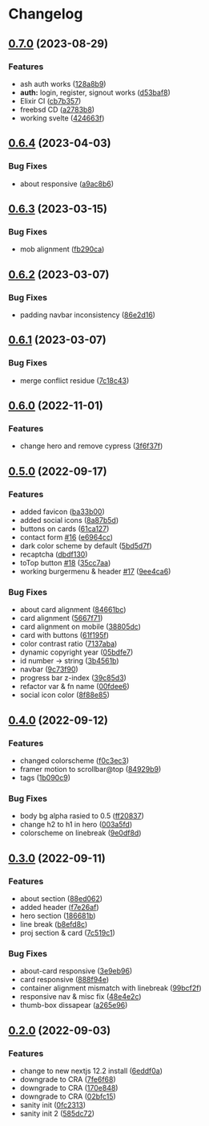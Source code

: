 # Changelog

## [0.7.0](https://github.com/fivehanz/fivehanz-web/compare/v0.6.4...v0.7.0) (2023-08-29)


### Features

* ash auth works ([128a8b9](https://github.com/fivehanz/fivehanz-web/commit/128a8b9f22beb4d366856cf60e72be7c3492dd1f))
* **auth:** login, register, signout works ([d53baf8](https://github.com/fivehanz/fivehanz-web/commit/d53baf8d6cb39801a30c5526d22f4ab540f1353a))
* Elixir CI ([cb7b357](https://github.com/fivehanz/fivehanz-web/commit/cb7b35729db8148e29e4e0b24c147fd7a0c53208))
* freebsd CD ([a2783b8](https://github.com/fivehanz/fivehanz-web/commit/a2783b8c1e23dcb96eabcb0d9336cd64ac7e236c))
* working svelte ([424663f](https://github.com/fivehanz/fivehanz-web/commit/424663fe60a439b63ee5fc4589c3bba4505e3bf7))

## [0.6.4](https://github.com/fivehanz/fivehanz-web/compare/v0.6.3...v0.6.4) (2023-04-03)


### Bug Fixes

* about responsive ([a9ac8b6](https://github.com/fivehanz/fivehanz-web/commit/a9ac8b6282980ab73001ff699f70be6ba9dd1634))

## [0.6.3](https://github.com/fivehanz/fivehanz-web/compare/v0.6.2...v0.6.3) (2023-03-15)


### Bug Fixes

* mob alignment ([fb290ca](https://github.com/fivehanz/fivehanz-web/commit/fb290ca021910e3f465307f46f82acfd26e0709c))

## [0.6.2](https://github.com/fivehanz/fivehanz-web/compare/v0.6.1...v0.6.2) (2023-03-07)


### Bug Fixes

* padding navbar inconsistency ([86e2d16](https://github.com/fivehanz/fivehanz-web/commit/86e2d162d34af24ae143a5ece98d6b3e33252c0c))

## [0.6.1](https://github.com/fivehanz/fivehanz-web/compare/v0.6.0...v0.6.1) (2023-03-07)


### Bug Fixes

* merge conflict residue ([7c18c43](https://github.com/fivehanz/fivehanz-web/commit/7c18c432dd9631cf43623df1d4bd07a103bc7e6b))

## [0.6.0](https://github.com/fivehanz/fivehanz-web/compare/v0.5.0...v0.6.0) (2022-11-01)


### Features

* change hero and remove cypress ([3f6f37f](https://github.com/fivehanz/fivehanz-web/commit/3f6f37fa9b4aefbde5c004a91a6def5c84dd2e4a))

## [0.5.0](https://github.com/fivehanz/fivehanz-web/compare/v0.4.0...v0.5.0) (2022-09-17)


### Features

* added favicon ([ba33b00](https://github.com/fivehanz/fivehanz-web/commit/ba33b00b544b461f8bb50286c20a5b178880ae0d))
* added social icons ([8a87b5d](https://github.com/fivehanz/fivehanz-web/commit/8a87b5d915db504083ae912d6434711116a8db5e))
* buttons on cards ([61ca127](https://github.com/fivehanz/fivehanz-web/commit/61ca127d38866acf82974da8eb268c55c4e75a56))
* contact form [#16](https://github.com/fivehanz/fivehanz-web/issues/16) ([e6964cc](https://github.com/fivehanz/fivehanz-web/commit/e6964cc826acaedcd3a72f967889f53bcbb4ea19))
* dark color scheme by default ([5bd5d7f](https://github.com/fivehanz/fivehanz-web/commit/5bd5d7f913761bf046c24ce5c19ed7e6c8f3b9d9))
* recaptcha ([dbdf130](https://github.com/fivehanz/fivehanz-web/commit/dbdf130766d37ca5cc41df1f63b2ebe34a900315))
* toTop button [#18](https://github.com/fivehanz/fivehanz-web/issues/18) ([35cc7aa](https://github.com/fivehanz/fivehanz-web/commit/35cc7aaa56b0e5a34408de9c026c2d5df674ad68))
* working burgermenu & header [#17](https://github.com/fivehanz/fivehanz-web/issues/17) ([9ee4ca6](https://github.com/fivehanz/fivehanz-web/commit/9ee4ca6cc54210bf8980dee02fc5d102f3220d8a))


### Bug Fixes

* about card alignment ([84661bc](https://github.com/fivehanz/fivehanz-web/commit/84661bc04738e92f92753d6991914e2558bd118f))
* card alignment ([5667f71](https://github.com/fivehanz/fivehanz-web/commit/5667f71342c2b2663fc3d5fa78f276e9f69a0539))
* card alignment on mobile ([38805dc](https://github.com/fivehanz/fivehanz-web/commit/38805dc69d392c85c31491892134b4547e516a42))
* card with buttons ([61f195f](https://github.com/fivehanz/fivehanz-web/commit/61f195fef12d123cd3736ff6d1ea5718d99be693))
* color contrast ratio ([7137aba](https://github.com/fivehanz/fivehanz-web/commit/7137aba42ccbb5555fc538d75053a2cdc81a2821))
* dynamic copyright year ([05bdfe7](https://github.com/fivehanz/fivehanz-web/commit/05bdfe7d781474025d6af12d33ff87d5abd9123c))
* id number -> string ([3b4561b](https://github.com/fivehanz/fivehanz-web/commit/3b4561bed328acbab8df703c08c4713481f08c8b))
* navbar ([9c73f90](https://github.com/fivehanz/fivehanz-web/commit/9c73f90baf05b05da89c4119d4868c9ad307eb86))
* progress bar z-index ([39c85d3](https://github.com/fivehanz/fivehanz-web/commit/39c85d3601bb3c16c75f88189c6f2be6cd6d69cd))
* refactor var & fn name ([00fdee6](https://github.com/fivehanz/fivehanz-web/commit/00fdee6429a7e4f0e043132752867b3725888356))
* social icon color ([8f88e85](https://github.com/fivehanz/fivehanz-web/commit/8f88e85e3d93aa553e5d547cec55a7a82b2e532c))

## [0.4.0](https://github.com/fivehanz/fivehanz-web/compare/v0.3.0...v0.4.0) (2022-09-12)

### Features

- changed colorscheme ([f0c3ec3](https://github.com/fivehanz/fivehanz-web/commit/f0c3ec369f4252c91b7e45a92289b0f394b32529))
- framer motion to scrollbar@top ([84929b9](https://github.com/fivehanz/fivehanz-web/commit/84929b917cd49c868570b6d050fadb96d1c77030))
- tags ([1b090c9](https://github.com/fivehanz/fivehanz-web/commit/1b090c9dee757b488f9e7d41c4e5a86e3f68880e))

### Bug Fixes

- body bg alpha rasied to 0.5 ([ff20837](https://github.com/fivehanz/fivehanz-web/commit/ff20837b6fe135b0b3f1075e174a462df165894c))
- change h2 to h1 in hero ([003a5fd](https://github.com/fivehanz/fivehanz-web/commit/003a5fdad08bf69f10b9318e08df2ea5624a710a))
- colorscheme on linebreak ([9e0df8d](https://github.com/fivehanz/fivehanz-web/commit/9e0df8d1443788cd7b78c243d1035bd774c70ebf))

## [0.3.0](https://github.com/fivehanz/fivehanz-web/compare/v0.2.0...v0.3.0) (2022-09-11)

### Features

- about section ([88ed062](https://github.com/fivehanz/fivehanz-web/commit/88ed0624f602e5c3759b98fd6bd7449795e5f3fc))
- added header ([f7e26af](https://github.com/fivehanz/fivehanz-web/commit/f7e26af93bdd6fc645a767553a6b19d12e29211d))
- hero section ([186681b](https://github.com/fivehanz/fivehanz-web/commit/186681b8638444df91009dd873c6207b30a4635e))
- line break ([b8efd8c](https://github.com/fivehanz/fivehanz-web/commit/b8efd8c1de4f3fd9a376e49732ebdb5e9f501681))
- proj section & card ([7c519c1](https://github.com/fivehanz/fivehanz-web/commit/7c519c152113662dd17378f0665a52b35e37b54e))

### Bug Fixes

- about-card responsive ([3e9eb96](https://github.com/fivehanz/fivehanz-web/commit/3e9eb96101219ce5f46e814d58c76a0aea3b9c3c))
- card responsive ([888f94e](https://github.com/fivehanz/fivehanz-web/commit/888f94ed2e0af948c689ccb8703925a5254f6121))
- container alignment mismatch with linebreak ([99bcf2f](https://github.com/fivehanz/fivehanz-web/commit/99bcf2f311f595318bb28be00a012c8948994737))
- responsive nav & misc fix ([48e4e2c](https://github.com/fivehanz/fivehanz-web/commit/48e4e2c5b218729857ed2fc6eb7291a001994f91))
- thumb-box dissapear ([a265e96](https://github.com/fivehanz/fivehanz-web/commit/a265e966b000c920dadb9e24eeb1987c313c5d3a))

## [0.2.0](https://github.com/fivehanz/fivehanz-web/compare/v0.1.4...v0.2.0) (2022-09-03)

### Features

- change to new nextjs 12.2 install ([6eddf0a](https://github.com/fivehanz/fivehanz-web/commit/6eddf0a3a7e5501bdb769bf2ebc8577342904abe))
- downgrade to CRA ([7fe6f68](https://github.com/fivehanz/fivehanz-web/commit/7fe6f683ced22e7779a25dda502664907ccb2425))
- downgrade to CRA ([170e848](https://github.com/fivehanz/fivehanz-web/commit/170e84885b18b019e587e36b382ce671f62b24e7))
- downgrade to CRA ([02bfc15](https://github.com/fivehanz/fivehanz-web/commit/02bfc15d4bc44a7789f76f1435f705240baaeff5))
- sanity init ([0fc2313](https://github.com/fivehanz/fivehanz-web/commit/0fc2313d25325e43fb557a270d65357dadf056cd))
- sanity init 2 ([585dc72](https://github.com/fivehanz/fivehanz-web/commit/585dc7263d1fac364f2b8f003b71862bc45652c0))
